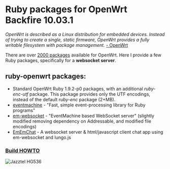 # Ruby packages for OpenWrt Backfire 10.03.1 #

*OpenWrt is described as a Linux distribution for embedded devices. Instead of trying to create a single, static firmware, OpenWrt provides a fully writable filesystem with package management.* [-  OpenWrt](https://openwrt.org/)

There are over [2000 packages](http://downloads.openwrt.org/backfire/10.03.1/brcm63xx/packages/) available for OpenWrt. Here I provide a few Ruby packages, specifically for a **websocket server**.

## ruby-openwrt packages:

 * Standard OpenWrt Ruby 1.9.2-p0 packages, with an additional *ruby-enc-utf* package. This package provides only the UTF encodings, instead of the default *ruby-enc* package (2+MB).
 * [eventmachine](https://github.com/awilliams/eventmachine) - "Fast, simple event-processing library for Ruby programs"
 * [em-websocket](https://github.com/awilliams/em-websocket) - "EventMachine based WebSocket server" (slightly modified removing dependency on Addressable, and modified file encodings) 
 * [EmEmChat](https://github.com/awilliams/EmEmChat) - A websocket server & html/javascript client chat app using em-websocket and lungo.js

### [Build HOWTO](https://github.com/awilliams/ruby-openwrt/wiki)

![Jazztel HG536](https://github.com/awilliams/ruby-openwrt/raw/master/docs/hg_536_plus.JPG)
